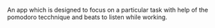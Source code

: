 An app which is designed to focus on a particular task with help of the pomodoro tecchnique and beats to listen while working.